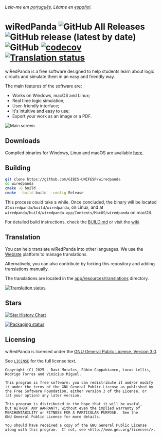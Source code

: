 _Leia-me em [português](README_pt_BR.md). Léame en [español](README_es.md)._

# wiRedPanda ![GitHub All Releases](https://img.shields.io/github/downloads/gibis-unifesp/wiredpanda/total?style=flat-square) ![GitHub release (latest by date)](https://img.shields.io/github/v/release/gibis-unifesp/wiredpanda?style=flat-square) ![GitHub](https://img.shields.io/github/license/gibis-unifesp/wiredpanda?style=flat-square) [![codecov](https://codecov.io/gh/GIBIS-UNIFESP/wiRedPanda/branch/master/graph/badge.svg?token=5YBYB4J705)](https://codecov.io/gh/GIBIS-UNIFESP/wiRedPanda) <a href="https://hosted.weblate.org/engage/wiredpanda/"><img src="https://hosted.weblate.org/widget/wiredpanda/svg-badge.svg" alt="Translation status" /></a>


wiRedPanda is a free software designed to help students learn about logic circuits and simulate them in an easy and friendly way.

The main features of the software are:
  - Works on Windows, macOS and Linux;
  - Real time logic simulation;
  - User-friendly interface;
  - It's intuitive and easy to use;
  - Export your work as an image or a PDF.

![Main screen](https://gibis-unifesp.github.io/wiRedPanda/demo.gif)

## Downloads
Compiled binaries for Windows, Linux and macOS are available [here](https://github.com/GIBIS-UNIFESP/wiRedPanda/releases).

## Building

```bash
git clone https://github.com/GIBIS-UNIFESP/wiredpanda
cd wiredpanda
cmake -B build
cmake --build build --config Release
```

This process could take a while. Once concluded, the binary will be located at `wiredpanda/build/wiredpanda`, on Linux, and at `wiredpanda/build/wiredpanda.app/Contents/MacOS/wiredpanda` on macOS.

For detailed build instructions, check the [BUILD.md](BUILD.md) or visit the [wiki](https://github.com/GIBIS-UNIFESP/wiRedPanda/wiki/How-to-setup-environment).

## Translation

You can help translate wiRedPanda into other languages. We use the [Weblate](https://hosted.weblate.org/projects/wiredpanda/wiredpanda) platform to manage translations.

Alternatively, you can also contribute by forking this repository and adding translations manually.

The translations are located in the [app/resources/translations](https://github.com/GIBIS-UNIFESP/wiRedPanda/tree/master/app/resources/translations) directory.

<a href="https://hosted.weblate.org/engage/wiredpanda/">
<img src="https://hosted.weblate.org/widget/wiredpanda/wiredpanda/multi-auto.svg" alt="Translation status" />
</a>

## Stars

<a href="https://www.star-history.com/#GIBIS-UNIFESP/wiRedPanda&Date">
 <picture>
   <source media="(prefers-color-scheme: dark)" srcset="https://api.star-history.com/svg?repos=GIBIS-UNIFESP/wiRedPanda&type=Date&theme=dark" />
   <source media="(prefers-color-scheme: light)" srcset="https://api.star-history.com/svg?repos=GIBIS-UNIFESP/wiRedPanda&type=Date" />
   <img alt="Star History Chart" src="https://api.star-history.com/svg?repos=GIBIS-UNIFESP/wiRedPanda&type=Date" />
 </picture>
</a>

[![Packaging status](https://repology.org/badge/vertical-allrepos/wiredpanda.svg)](https://repology.org/project/wiredpanda/versions)

## Licensing

wiRedPanda is licensed under the [GNU General Public License, Version 3.0](http://www.gnu.org/licenses/).

See [`LICENSE`](LICENSE) for the full license text.
  
    Copyright (C) 2025 - Davi Morales, Fábio Cappabianco, Lucas Lellis, Rodrigo Torres and Vinícius Miguel.
    
    This program is free software: you can redistribute it and/or modify
    it under the terms of the GNU General Public License as published by
    the Free Software Foundation, either version 3 of the License, or
    (at your option) any later version.
    
    This program is distributed in the hope that it will be useful,
    but WITHOUT ANY WARRANTY; without even the implied warranty of
    MERCHANTABILITY or FITNESS FOR A PARTICULAR PURPOSE.  See the
    GNU General Public License for more details.
    
    You should have received a copy of the GNU General Public License
    along with this program.  If not, see <http://www.gnu.org/licenses/>.
